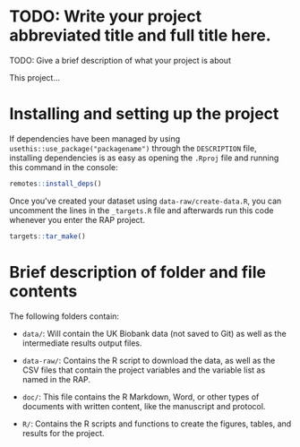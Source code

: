 # TODO: Write your project abbreviated title and full title here.

TODO: Give a brief description of what your project is about

This project...

# Installing and setting up the project 

If dependencies have been managed by using `usethis::use_package("packagename")`
through the `DESCRIPTION` file, installing dependencies is as easy as opening the
`.Rproj` file and running this command in the console:

``` r
remotes::install_deps()
```

Once you've created your dataset using `data-raw/create-data.R`, you can uncomment
the lines in the `_targets.R` file and afterwards run this code whenever you 
enter the RAP project.

``` r
targets::tar_make()
```

# Brief description of folder and file contents

The following folders contain:

- `data/`: Will contain the UK Biobank data (not saved to Git) as well as the
intermediate results output files.

- `data-raw/`: Contains the R script to download the data, as well as the CSV files
that contain the project variables and the variable list as named in the RAP.

- `doc/`: This file contains the R Markdown, Word, or other types of documents with
written content, like the manuscript and protocol.

- `R/`: Contains the R scripts and functions to create the figures, tables, and
results for the project.
